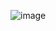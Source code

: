 ![image](https://user-images.githubusercontent.com/114025283/236806199-3d65f37c-7dad-4091-a308-7d301f04aa65.png)
